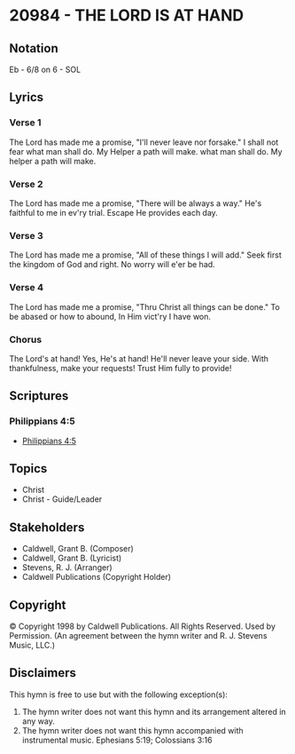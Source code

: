 # 20984 - THE LORD IS AT HAND

## Notation

Eb - 6/8 on 6 - SOL

## Lyrics

### Verse 1

The Lord has made me a promise, "I'll never leave nor forsake." I shall not fear what man shall do. My Helper a path will make. what man shall do. My helper a path  will make.

### Verse 2

The Lord has made me a promise, "There will be always a way." He's faithful to me in ev'ry trial. Escape He provides each day.

### Verse 3

The Lord has made me a promise, "All of these things I will add." Seek first the kingdom of God and right. No worry will e'er be had.

### Verse 4

The Lord has made me a promise, "Thru Christ all things can be done." To be abased or how to abound, In Him vict'ry I have won.

### Chorus

The Lord's at hand! Yes, He's at hand! He'll never leave your side. With thankfulness, make your requests! Trust Him fully to provide!


## Scriptures

### Philippians 4:5

- [Philippians 4:5](https://www.biblegateway.com/passage/?search=Philippians%204%3A5)


## Topics

- Christ
- Christ - Guide/Leader

## Stakeholders

- Caldwell, Grant B. (Composer)
- Caldwell, Grant B. (Lyricist)
- Stevens, R. J. (Arranger)
- Caldwell Publications (Copyright Holder)

## Copyright

© Copyright 1998 by Caldwell Publications. All Rights Reserved. Used by Permission.
(An agreement between the hymn writer and R. J. Stevens Music, LLC.)

## Disclaimers

This hymn is free to use but with the following exception(s):
1. The hymn writer does not want this hymn and its arrangement altered in any way.
2. The hymn writer does not want this hymn accompanied with instrumental music.
Ephesians 5:19; Colossians 3:16

